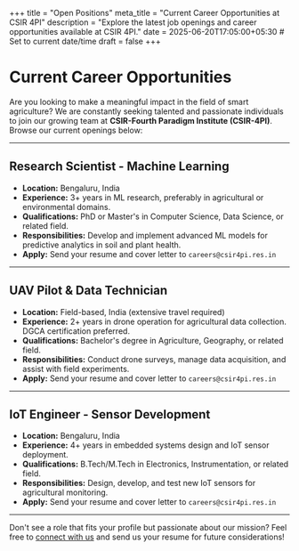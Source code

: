 +++
title = "Open Positions"
meta_title = "Current Career Opportunities at CSIR 4PI"
description = "Explore the latest job openings and career opportunities available at CSIR 4PI."
date = 2025-06-20T17:05:00+05:30 # Set to current date/time
draft = false
+++

# Current Career Opportunities

Are you looking to make a meaningful impact in the field of smart agriculture? We are constantly seeking talented and passionate individuals to join our growing team at **CSIR-Fourth Paradigm Institute (CSIR-4PI)**. Browse our current openings below:

---

## Research Scientist - Machine Learning

* **Location:** Bengaluru, India
* **Experience:** 3+ years in ML research, preferably in agricultural or environmental domains.
* **Qualifications:** PhD or Master's in Computer Science, Data Science, or related field.
* **Responsibilities:** Develop and implement advanced ML models for predictive analytics in soil and plant health.
* **Apply:** Send your resume and cover letter to `careers@csir4pi.res.in`

---

## UAV Pilot & Data Technician

* **Location:** Field-based, India (extensive travel required)
* **Experience:** 2+ years in drone operation for agricultural data collection. DGCA certification preferred.
* **Qualifications:** Bachelor's degree in Agriculture, Geography, or related field.
* **Responsibilities:** Conduct drone surveys, manage data acquisition, and assist with field experiments.
* **Apply:** Send your resume and cover letter to `careers@csir4pi.res.in`

---

## IoT Engineer - Sensor Development

* **Location:** Bengaluru, India
* **Experience:** 4+ years in embedded systems design and IoT sensor deployment.
* **Qualifications:** B.Tech/M.Tech in Electronics, Instrumentation, or related field.
* **Responsibilities:** Design, develop, and test new IoT sensors for agricultural monitoring.
* **Apply:** Send your resume and cover letter to `careers@csir4pi.res.in`

---

Don't see a role that fits your profile but passionate about our mission? Feel free to [connect with us](/contact/) and send us your resume for future considerations!
